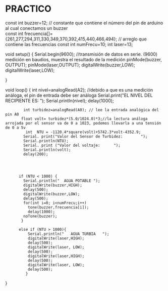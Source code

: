 # PRACTICO
const  int buzzer=12;  // constante que contiene el número del pin de arduino al cual conectamos un buzzer                                                                                                                                                                                                                                      
 const int frecuencia[]={261,277,294,311,330,349,370,392,415,440,466,494};  // arreglo que contiene las frecuencias
 const int numFrecu=10;
 int laser=13;

void setup() 
{
  Serial.begin(9600); //transmisión de datos en serie. (9600) medición en baudios, muestra el resultado de la medición
  pinMode(buzzer, OUTPUT);
  pinMode(laser,OUTPUT);
  digitalWrite(buzzer,LOW);
  digitalWrite(laser,LOW);
  
}


void loop()
{
             int nivel=analogRead(A2); //debido a que es una medición análoga, el pin de entrada debe ser análoga
              Serial.print("EL NIVEL DEL RECIPIENTE ES:   ");
              Serial.println(nivel);
              delay(1000);

            
            int turbidez=analogRead(A0); // lee la entrada analógica del pin A0
           float volt= turbidez*(5.0/1024.0)*3;//la lectura análoga arrojada por el sensor va de 0 a 1023, podemos llevarla a una tensión de 0 a 5v
             int  NTU = -1120.4*square(volt)+5742.3*volt-4352.9;
            Serial. print("Valor del Sensor de Turbidez:        ");
            Serial.println(NTU);
            Serial. print ("Valor del voltaje:      ");
            Serial.println(volt);
            delay(200);   

              
    
    
          if (NTU < 1000) {
            Serial.println("  AGUA POTABLE "); 
            digitalWrite(buzzer,HIGH);
            delay(500);
            digitalWrite(buzzer,LOW);                                                                                                                                                
            delay(500);
            for(int i=0; i<numFrecu;i++)
              tone(buzzer,frecuencia[i]);
              delay(1000);
            noTone(buzzer); 
           }
           
          else if (NTU > 1000){                                                                                                                                                      
              Serial.println("   AGUA TURBIA   ");
              digitalWrite(laser,HIGH);
              delay(500);
              digitalWrite(laser, LOW);
              delay(500);
              digitalWrite(laser,HIGH);
              delay(500);
              digitalWrite(laser, LOW);
              delay(500);
             }
}
